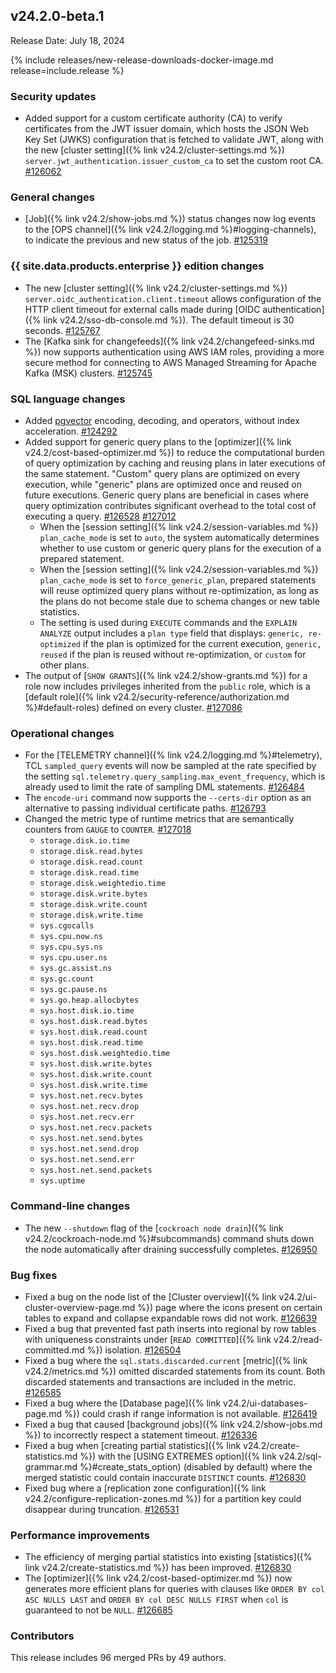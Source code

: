 ## v24.2.0-beta.1

Release Date: July 18, 2024

{% include releases/new-release-downloads-docker-image.md release=include.release %}

<h3 id="v24-2-0-beta-1-security-updates">Security updates</h3>

- Added support for a custom certificate authority (CA) to verify certificates from the JWT issuer domain, which hosts the JSON Web Key Set (JWKS) configuration that is fetched to validate JWT, along with the new [cluster setting]({% link v24.2/cluster-settings.md %}) `server.jwt_authentication.issuer_custom_ca` to set the custom root CA. [#126062][#126062]

<h3 id="v24-2-0-beta-1-general-changes">General changes</h3>

- [Job]({% link v24.2/show-jobs.md %}) status changes now log events to the [OPS channel]({% link v24.2/logging.md %}#logging-channels), to indicate the previous and new status of the job. [#125319][#125319]

<h3 id="v24-2-0-beta-1-{{-site.data.products.enterprise-}}-edition-changes">{{ site.data.products.enterprise }} edition changes</h3>

- The new [cluster setting]({% link v24.2/cluster-settings.md %}) `server.oidc_authentication.client.timeout` allows configuration of the HTTP client timeout for external calls made during [OIDC authentication]({% link v24.2/sso-db-console.md %}). The default timeout is 30 seconds. [#125767][#125767]
- The [Kafka sink for changefeeds]({% link v24.2/changefeed-sinks.md %}) now supports authentication using AWS IAM roles, providing a more secure method for connecting to AWS Managed Streaming for Apache Kafka (MSK) clusters. [#125745][#125745]

<h3 id="v24-2-0-beta-1-sql-language-changes">SQL language changes</h3>

- Added [pgvector](https://github.com/pgvector/pgvector) encoding, decoding, and operators, without index acceleration. [#124292][#124292]
- Added support for generic query plans to the [optimizer]({% link v24.2/cost-based-optimizer.md %}) to reduce the computational burden of query optimization by caching and reusing plans in later executions of the same statement. "Custom" query plans are optimized on every execution, while "generic" plans are optimized once and reused on future executions. Generic query plans are beneficial in cases where query optimization contributes significant overhead to the total cost of executing a query. [#126528][#126528] [#127012][#127012]
  - When the [session setting]({% link v24.2/session-variables.md %}) `plan_cache_mode` is set to `auto`, the system automatically determines whether to use custom or generic query plans for the execution of a prepared statement.
  - When the [session setting]({% link v24.2/session-variables.md %}) `plan_cache_mode` is set to `force_generic_plan`, prepared statements will reuse optimized query plans without re-optimization, as long as the plans do not become stale due to schema changes or new table statistics.
  - The setting is used during `EXECUTE` commands and the `EXPLAIN ANALYZE` output includes a `plan type` field that displays: `generic, re-optimized` if the plan is optimized for the current execution, `generic, reused` if the plan is reused without re-optimization, or `custom` for other plans.
- The output of [`SHOW GRANTS`]({% link v24.2/show-grants.md %}) for a role now includes privileges inherited from the `public` role, which is a [default role]({% link v24.2/security-reference/authorization.md %}#default-roles) defined on every cluster. [#127086][#127086]

<h3 id="v24-2-0-beta-1-operational-changes">Operational changes</h3>

- For the [TELEMETRY channel]({% link v24.2/logging.md %}#telemetry), TCL `sampled_query` events will now be sampled at the rate specified by the setting `sql.telemetry.query_sampling.max_event_frequency`, which is already used to limit the rate of sampling DML statements. [#126484][#126484]
- The `encode-uri` command now supports the `--certs-dir` option as an alternative to passing individual certificate paths. [#126793][#126793]
- Changed the metric type of runtime metrics that are semantically counters from `GAUGE` to `COUNTER`. [#127018][#127018]
  - `storage.disk.io.time`
  - `storage.disk.read.bytes`
  - `storage.disk.read.count`
  - `storage.disk.read.time`
  - `storage.disk.weightedio.time`
  - `storage.disk.write.bytes`
  - `storage.disk.write.count`
  - `storage.disk.write.time`
  - `sys.cgocalls`
  - `sys.cpu.now.ns`
  - `sys.cpu.sys.ns`
  - `sys.cpu.user.ns`
  - `sys.gc.assist.ns`
  - `sys.gc.count`
  - `sys.gc.pause.ns`
  - `sys.go.heap.allocbytes`
  - `sys.host.disk.io.time`
  - `sys.host.disk.read.bytes`
  - `sys.host.disk.read.count`
  - `sys.host.disk.read.time`
  - `sys.host.disk.weightedio.time`
  - `sys.host.disk.write.bytes`
  - `sys.host.disk.write.count`
  - `sys.host.disk.write.time`
  - `sys.host.net.recv.bytes`
  - `sys.host.net.recv.drop`
  - `sys.host.net.recv.err`
  - `sys.host.net.recv.packets`
  - `sys.host.net.send.bytes`
  - `sys.host.net.send.drop`
  - `sys.host.net.send.err`
  - `sys.host.net.send.packets`
  - `sys.uptime`

<h3 id="v24-2-0-beta-1-command-line-changes">Command-line changes</h3>

- The new `--shutdown` flag of the [`cockroach node drain`]({% link v24.2/cockroach-node.md %}#subcommands) command shuts down the node automatically after draining successfully completes. [#126950][#126950]

<h3 id="v24-2-0-beta-1-bug-fixes">Bug fixes</h3>

- Fixed a bug on the node list of the [Cluster overview]({% link v24.2/ui-cluster-overview-page.md %}) page where the icons present on certain tables to expand and collapse expandable rows did not work. [#126639][#126639]
- Fixed a bug that prevented fast path inserts into regional by row tables with uniqueness constraints under [`READ COMMITTED`]({% link v24.2/read-committed.md %}) isolation. [#126504][#126504]
- Fixed a bug where the `sql.stats.discarded.current` [metric]({% link v24.2/metrics.md %}) omitted discarded statements from its count. Both discarded statements and transactions are included in the metric. [#126585][#126585]
- Fixed a bug where the [Database page]({% link v24.2/ui-databases-page.md %}) could crash if range information is not available. [#126419][#126419]
- Fixed a bug that caused [background jobs]({% link v24.2/show-jobs.md %}) to incorrectly respect a statement timeout. [#126336][#126336]  
- Fixed a bug when [creating partial statistics]({% link v24.2/create-statistics.md %}) with the [USING EXTREMES option]({% link v24.2/sql-grammar.md %}#create_stats_option) (disabled by default) where the merged statistic could contain inaccurate `DISTINCT` counts. [#126830][#126830]
- Fixed bug where a [replication zone configuration]({% link v24.2/configure-replication-zones.md %}) for a partition key could disappear during truncation. [#126531][#126531]

<h3 id="v24-2-0-beta-1-performance-improvements">Performance improvements</h3>

- The efficiency of merging partial statistics into existing [statistics]({% link v24.2/create-statistics.md %}) has been improved. [#126830][#126830]
- The [optimizer]({% link v24.2/cost-based-optimizer.md %}) now generates more efficient plans for queries with clauses like `ORDER BY col ASC NULLS LAST` and `ORDER BY col DESC NULLS FIRST` when `col` is guaranteed to not be `NULL`. [#126685][#126685]

<div class="release-note-contributors" markdown="1">

<h3 id="v24-2-0-beta-1-contributors">Contributors</h3>

This release includes 96 merged PRs by 49 authors.

</div>

[#103156]: https://github.com/cockroachdb/cockroach/pull/103156
[#124292]: https://github.com/cockroachdb/cockroach/pull/124292
[#125319]: https://github.com/cockroachdb/cockroach/pull/125319
[#125745]: https://github.com/cockroachdb/cockroach/pull/125745
[#125767]: https://github.com/cockroachdb/cockroach/pull/125767
[#126062]: https://github.com/cockroachdb/cockroach/pull/126062
[#126336]: https://github.com/cockroachdb/cockroach/pull/126336
[#126419]: https://github.com/cockroachdb/cockroach/pull/126419
[#126484]: https://github.com/cockroachdb/cockroach/pull/126484
[#126504]: https://github.com/cockroachdb/cockroach/pull/126504
[#126528]: https://github.com/cockroachdb/cockroach/pull/126528
[#126531]: https://github.com/cockroachdb/cockroach/pull/126531
[#126575]: https://github.com/cockroachdb/cockroach/pull/126575
[#126585]: https://github.com/cockroachdb/cockroach/pull/126585
[#126639]: https://github.com/cockroachdb/cockroach/pull/126639
[#126685]: https://github.com/cockroachdb/cockroach/pull/126685
[#126708]: https://github.com/cockroachdb/cockroach/pull/126708
[#126747]: https://github.com/cockroachdb/cockroach/pull/126747
[#126793]: https://github.com/cockroachdb/cockroach/pull/126793
[#126830]: https://github.com/cockroachdb/cockroach/pull/126830
[#126950]: https://github.com/cockroachdb/cockroach/pull/126950
[#127012]: https://github.com/cockroachdb/cockroach/pull/127012
[#127018]: https://github.com/cockroachdb/cockroach/pull/127018
[#127086]: https://github.com/cockroachdb/cockroach/pull/127086
[#127124]: https://github.com/cockroachdb/cockroach/pull/127124
